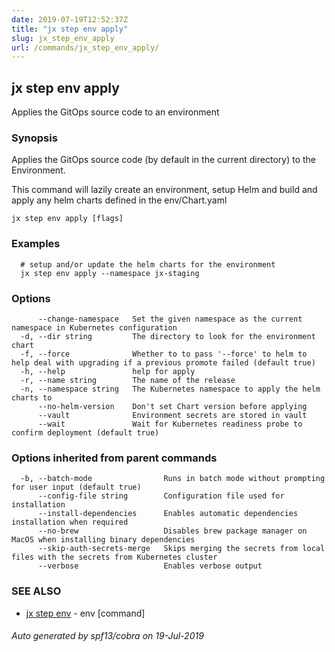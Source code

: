 ```yaml
---
date: 2019-07-19T12:52:37Z
title: "jx step env apply"
slug: jx_step_env_apply
url: /commands/jx_step_env_apply/
---
```

## jx step env apply

Applies the GitOps source code to an environment

### Synopsis

Applies the GitOps source code (by default in the current directory) to the Environment. 

This command will lazily create an environment, setup Helm and build and apply any helm charts defined in the env/Chart.yaml

```
jx step env apply [flags]
```

### Examples

```
  # setup and/or update the helm charts for the environment
  jx step env apply --namespace jx-staging
```

### Options

```
      --change-namespace   Set the given namespace as the current namespace in Kubernetes configuration
  -d, --dir string         The directory to look for the environment chart
  -f, --force              Whether to to pass '--force' to helm to help deal with upgrading if a previous promote failed (default true)
  -h, --help               help for apply
  -r, --name string        The name of the release
  -n, --namespace string   The Kubernetes namespace to apply the helm charts to
      --no-helm-version    Don't set Chart version before applying
      --vault              Environment secrets are stored in vault
      --wait               Wait for Kubernetes readiness probe to confirm deployment (default true)
```

### Options inherited from parent commands

```
  -b, --batch-mode                Runs in batch mode without prompting for user input (default true)
      --config-file string        Configuration file used for installation
      --install-dependencies      Enables automatic dependencies installation when required
      --no-brew                   Disables brew package manager on MacOS when installing binary dependencies
      --skip-auth-secrets-merge   Skips merging the secrets from local files with the secrets from Kubernetes cluster
      --verbose                   Enables verbose output
```

### SEE ALSO

* [jx step env](/commands/jx_step_env/)	 - env [command]

###### Auto generated by spf13/cobra on 19-Jul-2019
